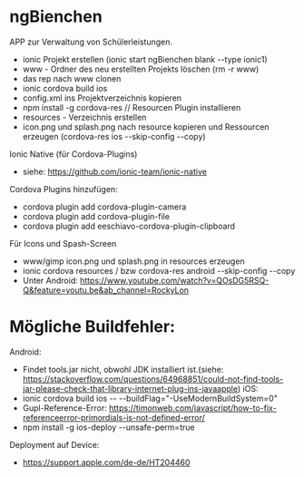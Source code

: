 # ngBienchen

APP zur Verwaltung von Schülerleistungen.

- ionic Projekt erstellen (ionic start ngBienchen blank --type ionic1)
- www - Ordner des neu erstellten Projekts löschen (rm -r www)
- das rep nach www clonen
- ionic cordova build ios
- config.xml ins Projektverzeichnis kopieren
- npm install -g cordova-res // Resourcen Plugin installieren
- resources - Verzeichnis erstellen  
- icon.png und splash.png nach resource kopieren und Ressourcen erzeugen (cordova-res ios --skip-config --copy) 

Ionic Native (für Cordova-Plugins)
- siehe: https://github.com/ionic-team/ionic-native

Cordova Plugins hinzufügen:
- cordova plugin add cordova-plugin-camera
- cordova plugin add cordova-plugin-file
- cordova plugin add eeschiavo-cordova-plugin-clipboard

Für Icons und Spash-Screen
- www/gimp icon.png und splash.png in resources erzeugen
- ionic cordova resources / bzw cordova-res android --skip-config --copy
- Unter Android: https://www.youtube.com/watch?v=QOsDG5RSQ-Q&feature=youtu.be&ab_channel=RockyLon

# Mögliche Buildfehler:
Android:
- Findet tools.jar nicht, obwohl JDK installiert ist.(siehe: https://stackoverflow.com/questions/64968851/could-not-find-tools-jar-please-check-that-library-internet-plug-ins-javaapple)
iOS:
- ionic cordova build ios -- --buildFlag="-UseModernBuildSystem=0"
- Gupl-Reference-Error: https://timonweb.com/javascript/how-to-fix-referenceerror-primordials-is-not-defined-error/
- npm install -g ios-deploy --unsafe-perm=true

Deployment auf Device:
- https://support.apple.com/de-de/HT204460
